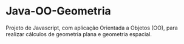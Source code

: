 # Java-OO-Geometria
Projeto de Javascript, com aplicação Orientada a Objetos (OO), para realizar cálculos de geometria plana e geometria espacial.
